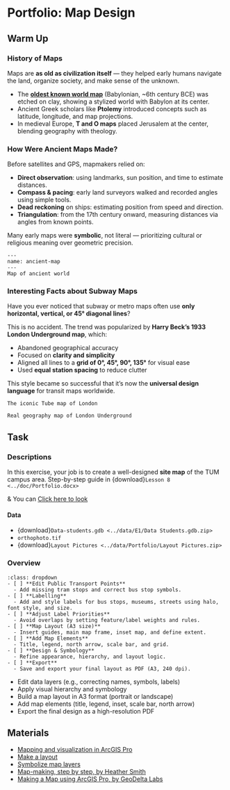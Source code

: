 # Portfolio: Map Design

## Warm Up

### History of Maps

Maps are **as old as civilization itself** — they helped early humans navigate the land, organize society, and make sense of the unknown.

- The **[oldest known world map](https://www.laphamsquarterly.org/roundtable/oldest-maps-world)** (Babylonian, ~6th century BCE) was etched on clay, showing a stylized world with Babylon at its center.
- Ancient Greek scholars like **Ptolemy** introduced concepts such as latitude, longitude, and map projections.
- In medieval Europe, **T and O maps** placed Jerusalem at the center, blending geography with theology.


### How Were Ancient Maps Made?

Before satellites and GPS, mapmakers relied on:

- **Direct observation**: using landmarks, sun position, and time to estimate distances.
- **Compass & pacing**: early land surveyors walked and recorded angles using simple tools.
- **Dead reckoning** on ships: estimating position from speed and direction.
- **Triangulation**: from the 17th century onward, measuring distances via angles from known points.

Many early maps were **symbolic**, not literal — prioritizing cultural or religious meaning over geometric precision.
```{figure} ../images/ex8/ancient_map.jpg
---
name: ancient-map
---
Map of ancient world
```

### Interesting Facts about Subway Maps

Have you ever noticed that subway or metro maps often use **only horizontal, vertical, or 45° diagonal lines**?

This is no accident. The trend was popularized by **Harry Beck’s 1933 London Underground map**, which:
- Abandoned geographical accuracy
- Focused on **clarity and simplicity**
- Aligned all lines to a **grid of 0°, 45°, 90°, 135°** for visual ease
- Used **equal station spacing** to reduce clutter

This style became so successful that it’s now the **universal design language** for transit maps worldwide.
```{figure} ../images/ex8/london_metro.png
The iconic Tube map of London
```
```{figure} ../images/ex8/real_london.jpg
Real geography map of London Underground
```


## Task
### Descriptions
In this exercise, your job is to create a well-designed **site map** of the TUM campus area. Step-by-step guide in {download}`Lesson 8 <../doc/Portfolio.docx>`

& You can [Click here to look](./lessons/portfolio.md)

#### Data
- {download}`Data-students.gdb <../data/E1/Data Students.gdb.zip>`
- `orthophoto.tif`
- {download}`Layout Pictures <../data/Portfolio/Layout Pictures.zip>`

### Overview
```{note}
:class: dropdown
- [ ] **Edit Public Transport Points**  
  - Add missing tram stops and correct bus stop symbols.  
- [ ] **Labelling**  
  - Add and style labels for bus stops, museums, streets using halo, font style, and size.  
- [ ] **Adjust Label Priorities**  
  - Avoid overlaps by setting feature/label weights and rules.  
- [ ] **Map Layout (A3 size)**  
  - Insert guides, main map frame, inset map, and define extent.  
- [ ] **Add Map Elements**  
  - Title, legend, north arrow, scale bar, and grid.  
- [ ] **Design & Symbology**  
  - Refine appearance, hierarchy, and layout logic.  
- [ ] **Export**  
  - Save and export your final layout as PDF (A3, 240 dpi).  
```
- Edit data layers (e.g., correcting names, symbols, labels)
- Apply visual hierarchy and symbology
- Build a map layout in A3 format (portrait or landscape)
- Add map elements (title, legend, inset, scale bar, north arrow)
- Export the final design as a high-resolution PDF


## Materials
- [Mapping and visualization in ArcGIS Pro](https://learn.arcgis.com/en/paths/mapping-and-visualization-in-arcgis-pro/)
- [Make a layout](https://pro.arcgis.com/en/pro-app/latest/get-started/add-maps-to-a-layout.htm)
- [Symbolize map layers](https://pro.arcgis.com/en/pro-app/latest/get-started/symbolize-your-data.htm)
- [Map-making, step by step, by Heather Smith](https://www.esri.com/arcgis-blog/products/mapping/mapping/map-making-step-by-step)
- [Making a Map using ArcGIS Pro, by GeoDelta Labs](https://www.youtube.com/watch?v=YqkxsTUbgks)
